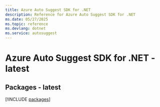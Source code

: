 ```yaml
---
title: Azure Auto Suggest SDK for .NET
description: Reference for Azure Auto Suggest SDK for .NET
ms.date: 05/27/2025
ms.topic: reference
ms.devlang: dotnet
ms.service: autosuggest
---
```

# Azure Auto Suggest SDK for .NET - latest
## Packages - latest
[!INCLUDE [packages](auto-suggest-index.md)]